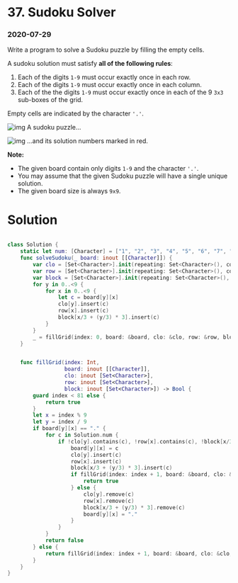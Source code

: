 # 37. Sudoku Solver

### 2020-07-29

Write a program to solve a Sudoku puzzle by filling the empty cells.

A sudoku solution must satisfy **all of the following rules**:

1. Each of the digits `1-9` must occur exactly once in each row.
2. Each of the digits `1-9` must occur exactly once in each column.
3. Each of the the digits `1-9` must occur exactly once in each of the 9 `3x3` sub-boxes of the grid.

Empty cells are indicated by the character `'.'`.

![img](https://upload.wikimedia.org/wikipedia/commons/thumb/f/ff/Sudoku-by-L2G-20050714.svg/250px-Sudoku-by-L2G-20050714.svg.png)
A sudoku puzzle...

![img](https://upload.wikimedia.org/wikipedia/commons/thumb/3/31/Sudoku-by-L2G-20050714_solution.svg/250px-Sudoku-by-L2G-20050714_solution.svg.png)
...and its solution numbers marked in red.

**Note:**

- The given board contain only digits `1-9` and the character `'.'`.
- You may assume that the given Sudoku puzzle will have a single unique solution.
- The given board size is always `9x9`.


# Solution

```swift

class Solution {
    static let num: [Character] = ["1", "2", "3", "4", "5", "6", "7", "8", "9"]
    func solveSudoku(_ board: inout [[Character]]) {
        var clo = [Set<Character>].init(repeating: Set<Character>(), count: 9)
        var row = [Set<Character>].init(repeating: Set<Character>(), count: 9)
        var block = [Set<Character>].init(repeating: Set<Character>(), count: 9)
        for y in 0..<9 {
            for x in 0..<9 {
                let c = board[y][x]
                clo[y].insert(c)
                row[x].insert(c)
                block[x/3 + (y/3) * 3].insert(c)
            }
        }
        _ = fillGrid(index: 0, board: &board, clo: &clo, row: &row, block: &block)
    }


    func fillGrid(index: Int,
                  board: inout [[Character]],
                  clo: inout [Set<Character>],
                  row: inout [Set<Character>],
                  block: inout [Set<Character>]) -> Bool {
        guard index < 81 else {
            return true
        }
        let x = index % 9
        let y = index / 9
        if board[y][x] == "." {
            for c in Solution.num {
                if !clo[y].contains(c), !row[x].contains(c), !block[x/3 + (y/3) * 3].contains(c) {
                    board[y][x] = c
                    clo[y].insert(c)
                    row[x].insert(c)
                    block[x/3 + (y/3) * 3].insert(c)
                    if fillGrid(index: index + 1, board: &board, clo: &clo, row: &row, block: &block) {
                        return true
                    } else {
                        clo[y].remove(c)
                        row[x].remove(c)
                        block[x/3 + (y/3) * 3].remove(c)
                        board[y][x] = "."
                    }
                }
            }
            return false
        } else {
            return fillGrid(index: index + 1, board: &board, clo: &clo, row: &row, block: &block)
        }
    }
}

```
